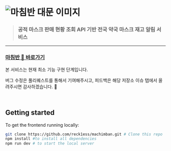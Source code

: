 # ![마침반 대문 이미지](https://machimban.com/images/share-link.png)

> ### 공적 마스크 판매 현황 조회 API 기반 전국 약국 마스크 재고 알림 서비스

---

### [마침반 🧭 바로가기](https://machimban.com/)

본 서비스는 현재 최소 기능 구현 단계입니다.

버그 수정은 풀리퀘스트를 통해서 기여해주시고, 피드백은 해당 저장소 이슈 탭에서 올려주시면 감사하겠습니다. 🙏

<br/>

## Getting started

To get the frontend running locally:

```bash
git clone https://github.com/reck1ess/machimban.git # Clone this repo
npm install #to install all dependencies
npm run dev # to start the local server
```
